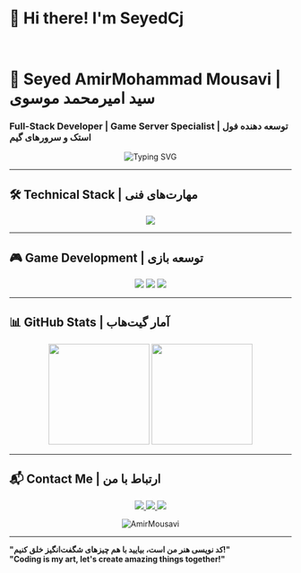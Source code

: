 **<h1>👋 Hi there! I'm SeyedCj</h1>**
<br>

# **🚀 Seyed AmirMohammad Mousavi | سید امیرمحمد موسوی**  
### **Full-Stack Developer | Game Server Specialist | توسعه دهنده فول استک و سرورهای گیم**  

<div align="center">
  <img src="https://readme-typing-svg.demolab.com?font=Fira+Code&pause=1000&color=38BDF8&width=435&lines=Full-Stack+Web+Developer;Game+Server+Development;Minecraft+%26+SA-MP+Expert;توسعه+دهنده+وب+و+سرورهای+گیم" alt="Typing SVG" />
</div>

---

## **🛠️ Technical Stack | مهارت‌های فنی**  

<div align="center">
  <a href="#">
    <img src="https://skillicons.dev/icons?i=python,js,nodejs,express,react,vite,tailwind,mongodb,mysql,postgresql,git,vscode,postman,bootstrap&theme=dark" />
  </a>
</div>

---

## **🎮 Game Development | توسعه بازی**  

<div align="center">
  <img src="https://img.shields.io/badge/Minecraft-62B47A?style=for-the-badge&logo=minecraft&logoColor=white" />
  <img src="https://img.shields.io/badge/SA--MP-FFA500?style=for-the-badge&logo=steam&logoColor=white" />
  <img src="https://skillicons.dev/icons?i=unity,unreal&theme=dark" />
</div>

---

## **📊 GitHub Stats | آمار گیت‌هاب**  

<div align="center">
  <img height="180em" src="https://github-readme-stats.vercel.app/api?username=Seyed-Cj&show_icons=true&theme=dark&hide_border=true" />
  <img height="180em" src="https://github-readme-stats.vercel.app/api/top-langs/?username=Seyed-Cj&layout=compact&theme=dark&hide_border=true" />
</div>

---

## **📬 Contact Me | ارتباط با من**  

<div align="center">
  <a href="mailto:your.email@example.com">
    <img src="https://skillicons.dev/icons?i=gmail&theme=dark" />
  </a>
  <a href="https://linkedin.com/in/yourprofile">
    <img src="https://skillicons.dev/icons?i=linkedin&theme=dark" />
  </a>
  <a href="https://t.me/yourusername">
    <img src="https://skillicons.dev/icons?i=telegram&theme=dark" />
  </a>
</div>

<p align="center">
  <img src="https://komarev.com/ghpvc/?username=AmirMousavi&label=Profile%20views&color=0e75b6&style=flat" alt="AmirMousavi" />
</p>

---

**"کد نویسی هنر من است، بیایید با هم چیزهای شگفت‌انگیز خلق کنیم!"**  
**"Coding is my art, let's create amazing things together!"**  

